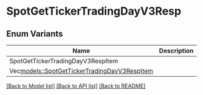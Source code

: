 # SpotGetTickerTradingDayV3Resp

## Enum Variants

| Name | Description |
|---- | -----|
| SpotGetTickerTradingDayV3RespItem |  |
| Vec<models::SpotGetTickerTradingDayV3RespItem> |  |

[[Back to Model list]](../README.md#documentation-for-models) [[Back to API list]](../README.md#documentation-for-api-endpoints) [[Back to README]](../README.md)



